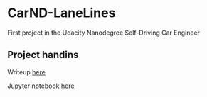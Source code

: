 # CarND-LaneLines
First project in the Udacity Nanodegree Self-Driving Car Engineer

## Project handins
Writeup [here](writeup.md)

Jupyter notebook [here](P1.ipynb)
